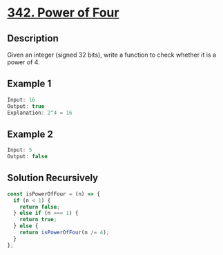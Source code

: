 # [342. Power of Four](https://leetcode.com/problems/power-of-four/)

## Description

Given an integer (signed 32 bits), write a function to check whether it is a power of 4.

## Example 1

```javascript
Input: 16
Output: true
Explanation: 2^4 = 16
```

## Example 2

```javascript
Input: 5
Output: false
```

## Solution Recursively

```javascript
const isPowerOfFour = (n) => {
  if (n < 1) {
    return false;
  } else if (n === 1) {
    return true;
  } else {
    return isPowerOfFour(n /= 4);
  }
};
```